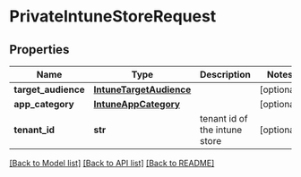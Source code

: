 # PrivateIntuneStoreRequest

## Properties
Name | Type | Description | Notes
------------ | ------------- | ------------- | -------------
**target_audience** | [**IntuneTargetAudience**](IntuneTargetAudience.md) |  | [optional] 
**app_category** | [**IntuneAppCategory**](IntuneAppCategory.md) |  | [optional] 
**tenant_id** | **str** | tenant id of the intune store | [optional] 

[[Back to Model list]](../README.md#documentation-for-models) [[Back to API list]](../README.md#documentation-for-api-endpoints) [[Back to README]](../README.md)

